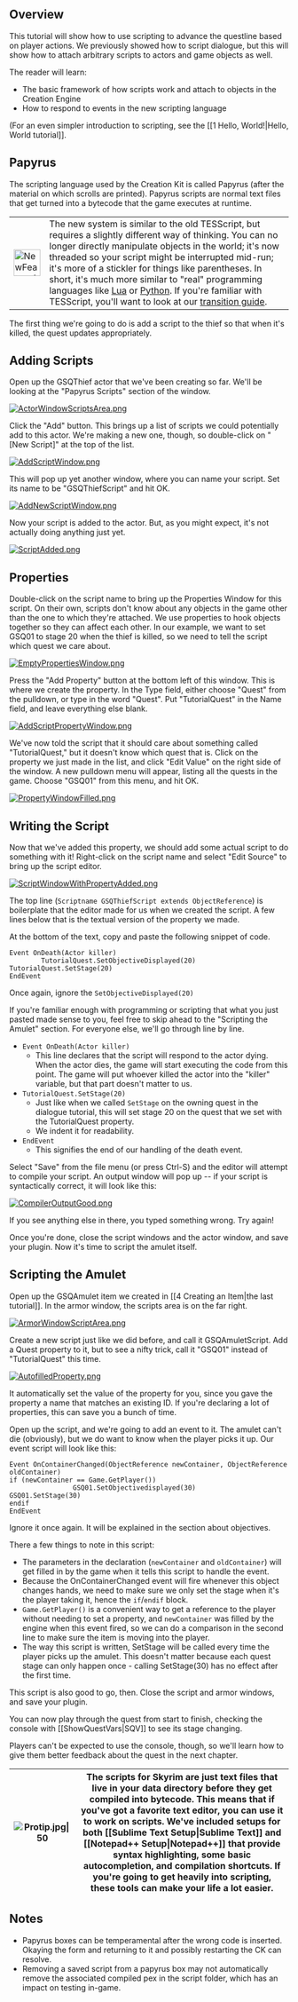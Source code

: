## Overview

This tutorial will show how to use scripting to advance the questline based on player actions. We previously showed how to script dialogue, but this will show how to attach arbitrary scripts to actors and game objects as well.

The reader will learn:
-   The basic framework of how scripts work and attach to objects in the Creation Engine
-   How to respond to events in the new scripting language

(For an even simpler introduction to scripting, see the [[1 Hello, World!|Hello, World tutorial]].

## Papyrus

The scripting language used by the Creation Kit is called Papyrus (after the material on which scrolls are printed). Papyrus scripts are normal text files that get turned into a bytecode that the game executes at runtime.

<table><tbody><tr><td><a href="https://ck.uesp.net/wiki/File:NewFeature.jpg"><img alt="NewFeature.jpg" src="https://ck.uesp.net/w/images/thumb/d/dc/NewFeature.jpg/48px-NewFeature.jpg" decoding="async" width="48" height="48" srcset="https://ck.uesp.net/w/images/d/dc/NewFeature.jpg 1.5x"></a></td><td>The new system is similar to the old TESScript, but requires a slightly different way of thinking. You can no longer directly manipulate objects in the world; it's now threaded so your script might be interrupted mid-run; it's more of a stickler for things like parentheses. In short, it's much more similar to "real" programming languages like <a rel="nofollow" href="http://lua.org/">Lua</a> or <a rel="nofollow" href="http://python.org/">Python</a>. If you're familiar with TESScript, you'll want to look at our <a href="https://ck.uesp.net/wiki/Differences_from_Previous_Scripting" title="Differences from Previous Scripting">transition guide</a>.</td></tr></tbody></table>

The first thing we're going to do is add a script to the thief so that when it's killed, the quest updates appropriately.

## Adding Scripts

Open up the GSQThief actor that we've been creating so far. We'll be looking at the "Papyrus Scripts" section of the window.

[![ActorWindowScriptsArea.png](https://ck.uesp.net/w/images/thumb/7/74/ActorWindowScriptsArea.png/600px-ActorWindowScriptsArea.png)](https://ck.uesp.net/wiki/File:ActorWindowScriptsArea.png)

Click the "Add" button. This brings up a list of scripts we could potentially add to this actor. We're making a new one, though, so double-click on "\[New Script\]" at the top of the list.

[![AddScriptWindow.png](https://ck.uesp.net/w/images/1/12/AddScriptWindow.png)](https://ck.uesp.net/wiki/File:AddScriptWindow.png)

This will pop up yet another window, where you can name your script. Set its name to be "GSQThiefScript" and hit OK.

[![AddNewScriptWindow.png](https://ck.uesp.net/w/images/8/82/AddNewScriptWindow.png)](https://ck.uesp.net/wiki/File:AddNewScriptWindow.png)

Now your script is added to the actor. But, as you might expect, it's not actually doing anything just yet.

[![ScriptAdded.png](https://ck.uesp.net/w/images/a/af/ScriptAdded.png)](https://ck.uesp.net/wiki/File:ScriptAdded.png)

## Properties

Double-click on the script name to bring up the Properties Window for this script. On their own, scripts don't know about any objects in the game other than the one to which they're attached. We use properties to hook objects together so they can affect each other. In our example, we want to set GSQ01 to stage 20 when the thief is killed, so we need to tell the script which quest we care about.

[![EmptyPropertiesWindow.png](https://ck.uesp.net/w/images/1/15/EmptyPropertiesWindow.png)](https://ck.uesp.net/wiki/File:EmptyPropertiesWindow.png)

Press the "Add Property" button at the bottom left of this window. This is where we create the property. In the Type field, either choose "Quest" from the pulldown, or type in the word "Quest". Put "TutorialQuest" in the Name field, and leave everything else blank.

[![AddScriptPropertyWindow.png](https://ck.uesp.net/w/images/9/9b/AddScriptPropertyWindow.png)](https://ck.uesp.net/wiki/File:AddScriptPropertyWindow.png)

We've now told the script that it should care about something called "TutorialQuest," but it doesn't know which quest that is. Click on the property we just made in the list, and click "Edit Value" on the right side of the window. A new pulldown menu will appear, listing all the quests in the game. Choose "GSQ01" from this menu, and hit OK.

[![PropertyWindowFilled.png](https://ck.uesp.net/w/images/1/1b/PropertyWindowFilled.png)](https://ck.uesp.net/wiki/File:PropertyWindowFilled.png)

## Writing the Script

Now that we've added this property, we should add some actual script to do something with it! Right-click on the script name and select "Edit Source" to bring up the script editor.

[![ScriptWindowWithPropertyAdded.png](https://ck.uesp.net/w/images/5/59/ScriptWindowWithPropertyAdded.png)](https://ck.uesp.net/wiki/File:ScriptWindowWithPropertyAdded.png)

The top line (`Scriptname GSQThiefScript extends ObjectReference`) is boilerplate that the editor made for us when we created the script. A few lines below that is the textual version of the property we made.

At the bottom of the text, copy and paste the following snippet of code.

```
Event OnDeath(Actor killer)
        TutorialQuest.SetObjectiveDisplayed(20)
TutorialQuest.SetStage(20)
EndEvent
```

Once again, ignore the `SetObjectiveDisplayed(20)`

If you're familiar enough with programming or scripting that what you just pasted made sense to you, feel free to skip ahead to the "Scripting the Amulet" section. For everyone else, we'll go through line by line.

-   `Event OnDeath(Actor killer)`
    -   This line declares that the script will respond to the actor dying. When the actor dies, the game will start executing the code from this point. The game will put whoever killed the actor into the "killer" variable, but that part doesn't matter to us.
-   `TutorialQuest.SetStage(20)`
    -   Just like when we called `SetStage` on the owning quest in the dialogue tutorial, this will set stage 20 on the quest that we set with the TutorialQuest property.
    -   We indent it for readability.
-   `EndEvent`
    -   This signifies the end of our handling of the death event.

Select "Save" from the file menu (or press Ctrl-S) and the editor will attempt to compile your script. An output window will pop up -- if your script is syntactically correct, it will look like this:

[![CompilerOutputGood.png](https://ck.uesp.net/w/images/8/8c/CompilerOutputGood.png)](https://ck.uesp.net/wiki/File:CompilerOutputGood.png)

If you see anything else in there, you typed something wrong. Try again!

Once you're done, close the script windows and the actor window, and save your plugin. Now it's time to script the amulet itself.

## Scripting the Amulet

Open up the GSQAmulet item we created in [[4 Creating an Item|the last tutorial]]. In the armor window, the scripts area is on the far right.

[![ArmorWindowScriptArea.png](https://ck.uesp.net/w/images/thumb/c/c7/ArmorWindowScriptArea.png/600px-ArmorWindowScriptArea.png)](https://ck.uesp.net/wiki/File:ArmorWindowScriptArea.png)

Create a new script just like we did before, and call it GSQAmuletScript. Add a Quest property to it, but to see a nifty trick, call it "GSQ01" instead of "TutorialQuest" this time.

[![AutofilledProperty.png](https://ck.uesp.net/w/images/3/34/AutofilledProperty.png)](https://ck.uesp.net/wiki/File:AutofilledProperty.png)

It automatically set the value of the property for you, since you gave the property a name that matches an existing ID. If you're declaring a lot of properties, this can save you a bunch of time.

Open up the script, and we're going to add an event to it. The amulet can't die (obviously), but we do want to know when the player picks it up. Our event script will look like this:

```
Event OnContainerChanged(ObjectReference newContainer, ObjectReference oldContainer)
if (newContainer == Game.GetPlayer())
                GSQ01.SetObjectivedisplayed(30)
GSQ01.SetStage(30)
endif
EndEvent
```

Ignore it once again. It will be explained in the section about objectives.

There a few things to note in this script:

-   The parameters in the declaration (`newContainer` and `oldContainer`) will get filled in by the game when it tells this script to handle the event.
-   Because the OnContainerChanged event will fire whenever this object changes hands, we need to make sure we only set the stage when it's the player taking it, hence the `if`/`endif` block.
-   `Game.GetPlayer()` is a convenient way to get a reference to the player without needing to set a property, and `newContainer` was filled by the engine when this event fired, so we can do a comparison in the second line to make sure the item is moving into the player.
-   The way this script is written, SetStage will be called every time the player picks up the amulet. This doesn't matter because each quest stage can only happen once - calling SetStage(30) has no effect after the first time.

This script is also good to go, then. Close the script and armor windows, and save your plugin.

You can now play through the quest from start to finish, checking the console with [[ShowQuestVars|SQV]] to see its stage changing.

Players can't be expected to use the console, though, so we'll learn how to give them better feedback about the quest in the next chapter.

| ![Protip.jpg\|50](https://ck.uesp.net/w/images/thumb/6/6a/Protip.jpg/48px-Protip.jpg) | The scripts for Skyrim are just text files that live in your data directory before they get compiled into bytecode. This means that if you've got a favorite text editor, you can use it to work on scripts. We've included setups for both [[Sublime Text Setup\|Sublime Text]] and [[Notepad++ Setup\|Notepad++]] that provide syntax highlighting, some basic autocompletion, and compilation shortcuts. If you're going to get heavily into scripting, these tools can make your life a lot easier. |
| ------------------------------------------------------------------------------------- | ------------------------------------------------------------------------------------------------------------------------------------------------------------------------------------------------------------------------------------------------------------------------------------------------------------------------------------------------------------------------------------------------------------------------------------------------------------------------------------------------------- |

## Notes

-   Papyrus boxes can be temperamental after the wrong code is inserted. Okaying the form and returning to it and possibly restarting the CK can resolve.
-   Removing a saved script from a papyrus box may not automatically remove the associated compiled pex in the script folder, which has an impact on testing in-game.